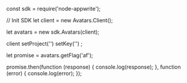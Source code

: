 const sdk = require('node-appwrite');

// Init SDK
let client = new Avatars.Client();

let avatars = new sdk.Avatars(client);

client
    setProject('')
    setKey('')
;

let promise = avatars.getFlag('af');

promise.then(function (response) {
    console.log(response);
}, function (error) {
    console.log(error);
});